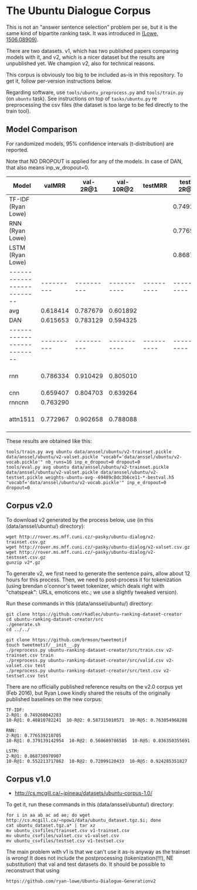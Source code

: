 The Ubuntu Dialogue Corpus
==========================

This is not an "answer sentence selection" problem per se, but it is the same
kind of bipartite ranking task.  It was introduced in [(Lowe, 1506.08909)](http://arxiv.org/abs/1506.08909).

There are two datasets.  v1, which has two published papers comparing models
with it, and v2, which is a nicer dataset but the results are unpublished yet.
We champion v2, also for technical reasons.

This corpus is obviously too big to be included as-is in this repository.
To get it, follow per-version instructions below.

Regarding software, use ``tools/ubuntu_preprocess.py`` and ``tools/train.py``
(on ``ubuntu`` task).
See instructions on top of ``tasks/ubuntu.py`` re preprocessing
the csv files (the dataset is too large to be fed directly to the
train tool).

Model Comparison
----------------

For randomized models, 95% confidence intervals (t-distribution) are reported.

Note that NO DROPOUT is applied for any of the models.  In case of DAN, that
also means inp_w_dropout=0.

| Model                    | valMRR   | val-2R@1 | val-10R@2 | testMRR  | test-2R@1 | test-10R@2 | settings
|--------------------------|----------|----------|-----------|----------|-----------|------------|---------
| TF-IDF (Ryan Lowe)       |          |          |           |          | 0.749260  | 0.587315   | personal communication
| RNN (Ryan Lowe)          |          |          |           |          | 0.776539  | 0.560689   | personal communication
| LSTM (Ryan Lowe)         |          |          |           |          | 0.868731  | 0.720991   | personal communication
|--------------------------|----------|----------|-----------|----------|-----------|------------|---------
| avg                      | 0.618414 | 0.787679 | 0.601892  |          |           |            | dropout 0
| DAN                      | 0.615653 | 0.783129 | 0.594325  |          |           |            | dropout 0
|--------------------------|----------|----------|-----------|----------|-----------|------------|---------
| rnn                      | 0.786334 | 0.910429 | 0.805010  |          |           |            | dropout 0, sdim=1 pdim=1 ptscorer=B.dot_ptscorer
| cnn                      | 0.659407 | 0.804703 | 0.639264  |          |           |            | needs rerunning
| rnncnn                   | 0.763290 |          |           |          |           |            | needs rerunning
| attn1511                 | 0.772967 | 0.902658 | 0.788088  |          |           |            | dropout 0, sdim=1/2 cdim=1/2 ptscorer=B.dot_ptscorer

These results are obtained like this:

	tools/train.py avg ubuntu data/anssel/ubuntu/v2-trainset.pickle data/anssel/ubuntu/v2-valset.pickle "vocabf='data/anssel/ubuntu/v2-vocab.pickle'" nb_runs=16 inp_e_dropout=0 dropout=0
	tools/eval.py avg ubuntu data/anssel/ubuntu/v2-trainset.pickle data/anssel/ubuntu/v2-valset.pickle data/anssel/ubuntu/v2-testset.pickle weights-ubuntu-avg--69489c8dc3b6ce11-*-bestval.h5 "vocabf='data/anssel/ubuntu/v2-vocab.pickle'" inp_e_dropout=0 dropout=0


Corpus v2.0
-----------

To download v2 generated by the process below, use (in this (data/anssel/ubuntu/)
directory):

	wget http://rover.ms.mff.cuni.cz/~pasky/ubuntu-dialog/v2-trainset.csv.gz
	wget http://rover.ms.mff.cuni.cz/~pasky/ubuntu-dialog/v2-valset.csv.gz
	wget http://rover.ms.mff.cuni.cz/~pasky/ubuntu-dialog/v2-testnset.csv.gz
	gunzip v2*.gz

To generate v2, we first need to generate the sentence pairs, allow about 12
hours for this process.  Then, we need to post-process it for tokenization
(using brendan o'connor's tweet tokenizer, which deals right with "chatspeak":
URLs, emoticons etc.; we use a slightly tweaked version).

Run these commands in this (data/anssel/ubuntu/) directory:

	git clone https://github.com/rkadlec/ubuntu-ranking-dataset-creator
	cd ubuntu-ranking-dataset-creator/src
	./generate.sh
	cd ../../

	git clone https://github.com/brmson/tweetmotif
	touch tweetmotif/__init__.py
	./preprocess.py ubuntu-ranking-dataset-creator/src/train.csv v2-trainset.csv train
	./preprocess.py ubuntu-ranking-dataset-creator/src/valid.csv v2-valset.csv test
	./preprocess.py ubuntu-ranking-dataset-creator/src/test.csv v2-testset.csv test

There are no officially published reference results on the v2.0 corpus yet
(Feb 2016), but Ryan Lowe kindly shared the results of the originally published
baselines on the new corpus:

	TF-IDF:
	2-R@1: 0.749260042283
	10-R@1: 0.48810782241  10-R@2: 0.587315010571  10-R@5: 0.763054968288

	RNN:
	2-R@1: 0.776539210705
	10-R@1: 0.379139142954  10-R@2: 0.560689786585  10-R@5: 0.836350355691

	LSTM:
	2-R@1: 0.868730970907
	10-R@1: 0.552213717862  10-R@2: 0.72099120433  10-R@5: 0.924285351827


Corpus v1.0
-----------

  * http://cs.mcgill.ca/~jpineau/datasets/ubuntu-corpus-1.0/

To get it, run these commands in this (data/anssel/ubuntu/) directory:

	for i in aa ab ac ad ae; do wget http://cs.mcgill.ca/~npow1/data/ubuntu_dataset.tgz.$i; done
	cat ubuntu_dataset.tgz.a* | tar xz
	mv ubuntu_csvfiles/trainset.csv v1-trainset.csv
	mv ubuntu_csvfiles/valset.csv v1-valset.csv
	mv ubuntu_csvfiles/testset.csv v1-testset.csv

The main problem with v1 is that we can't use it as-is anyway as the trainset
is wrong!  It does not include the postprocessing (tokenization(!!!), NE
substitution) that val and test datasets do.  It should be possible to
reconstruct that using

	https://github.com/ryan-lowe/Ubuntu-Dialogue-Generationv2
